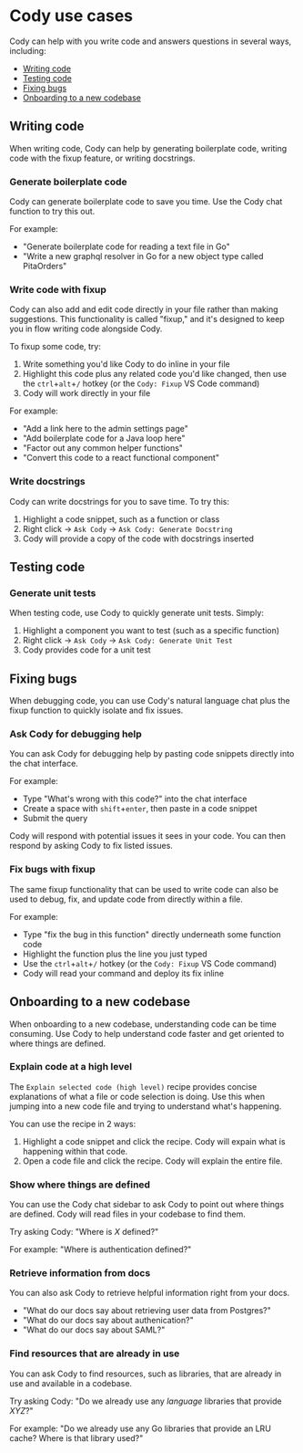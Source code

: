 # Cody use cases

Cody can help with you write code and answers questions in several ways, including:

- [Writing code](#writing-code)
- [Testing code](#testing-code)
- [Fixing bugs](#fixing-bugs)
- [Onboarding to a new codebase](#onboarding-to-a-new-codebase)

## Writing code

When writing code, Cody can help by generating boilerplate code, writing code with the fixup feature, or writing docstrings.

### Generate boilerplate code

Cody can generate boilerplate code to save you time. Use the Cody chat function to try this out.

For example:

- "Generate boilerplate code for reading a text file in Go"
- "Write a new graphql resolver in Go for a new object type called PitaOrders"

### Write code with fixup

Cody can also add and edit code directly in your file rather than making suggestions. This functionality is called "fixup," and it's designed to keep you in flow writing code alongside Cody.

To fixup some code, try:

1. Write something you'd like Cody to do inline in your file
2. Highlight this code plus any related code you'd like changed, then use the `ctrl`+`alt`+`/` hotkey (or the `Cody: Fixup` VS Code command)
3. Cody will work directly in your file

For example:

- "Add a link here to the admin settings page"
- "Add boilerplate code for a Java loop here"
- "Factor out any common helper functions"
- "Convert this code to a react functional component"

### Write docstrings

Cody can write docstrings for you to save time. To try this:

1. Highlight a code snippet, such as a function or class
2. Right click -> `Ask Cody` -> `Ask Cody: Generate Docstring`
3. Cody will provide a copy of the code with docstrings inserted

## Testing code

### Generate unit tests

When testing code, use Cody to quickly generate unit tests. Simply:

1. Highlight a component you want to test (such as a specific function)
2. Right click -> `Ask Cody` -> `Ask Cody: Generate Unit Test`
3. Cody provides code for a unit test

## Fixing bugs

When debugging code, you can use Cody's natural language chat plus the fixup function to quickly isolate and fix issues.

### Ask Cody for debugging help

You can ask Cody for debugging help by pasting code snippets directly into the chat interface.

For example:

- Type "What's wrong with this code?" into the chat interface
- Create a space with `shift`+`enter`, then paste in a code snippet
- Submit the query

Cody will respond with potential issues it sees in your code. You can then respond by asking Cody to fix listed issues.

### Fix bugs with fixup

The same fixup functionality that can be used to write code can also be used to debug, fix, and update code from directly within a file.

For example:

- Type "fix the bug in this function" directly underneath some function code
- Highlight the function plus the line you just typed
- Use the `ctrl`+`alt`+`/` hotkey (or the `Cody: Fixup` VS Code command)
- Cody will read your command and deploy its fix inline

## Onboarding to a new codebase

When onboarding to a new codebase, understanding code can be time consuming. Use Cody to help understand code faster and get oriented to where things are defined.

### Explain code at a high level

The `Explain selected code (high level)` recipe provides concise explanations of what a file or code selection is doing. Use this when jumping into a new code file and trying to understand what's happening.

You can use the recipe in 2 ways:

1. Highlight a code snippet and click the recipe. Cody will expain what is happening within that code.
2. Open a code file and click the recipe. Cody will explain the entire file.

### Show where things are defined

You can use the Cody chat sidebar to ask Cody to point out where things are defined. Cody will read files in your codebase to find them.

Try asking Cody: "Where is _X_ defined?"

For example: "Where is authentication defined?"

### Retrieve information from docs

You can also ask Cody to retrieve helpful information right from your docs.

- "What do our docs say about retrieving user data from Postgres?"
- "What do our docs say about authenication?"
- "What do our docs say about SAML?"

### Find resources that are already in use

You can ask Cody to find resources, such as libraries, that are already in use and available in a codebase.

Try asking Cody: "Do we already use any _language_ libraries that provide _XYZ_?"

For example: "Do we already use any Go libraries that provide an LRU cache? Where is that library used?"
